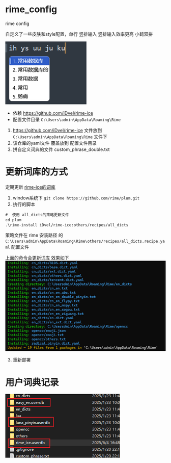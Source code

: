 # rime_config
rime config

自定义了一些皮肤和style配置，单行 竖排输入 竖排输入效率更高 小鹤双拼

![alt text](image.png)

- 依赖 https://github.com/iDvel/rime-ice
- 配置文件目录 `C:\Users\admin\AppData\Roaming\Rime`

1. https://github.com/iDvel/rime-ice 文件放到 `C:\Users\admin\AppData\Roaming\Rime` 文件下
2. 该仓库的yaml文件 覆盖放到 配置文件目录
3. 拼自定义词典的文件 custom_phrase_double.txt

# 更新词库的方式

定期更新 [rime-ice的词库](https://github.com/iDvel/rime-ice)
1. window系统下 `git clone https://github.com/rime/plum.git`
2. 执行的脚本

```shell
#  使用 all_dicts的策略更新文件
cd plum
.\rime-install iDvel/rime-ice:others/recipes/all_dicts

```
策略文件在 rime 安装路径 的 `C:\Users\admin\AppData\Roaming\Rime\others/recipes/all_dicts.recipe.yaml` 配置文件

上面的命令会更新词库 效果如下 
![](https://raw.githubusercontent.com/ipfred/my_pics/main/picgo/2404/20250604171441.png)

3. 重新部署

# 用户词典记录

![](https://raw.githubusercontent.com/ipfred/my_pics/main/picgo/2404/20250604171726.png)